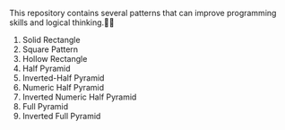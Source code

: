This repository contains several patterns that can improve programming skills and logical thinking.🚀🚀

1. Solid Rectangle
2. Square Pattern
3. Hollow Rectangle
4. Half Pyramid
5. Inverted-Half Pyramid
6. Numeric Half Pyramid
7. Inverted Numeric Half Pyramid
8. Full Pyramid
9. Inverted Full Pyramid
